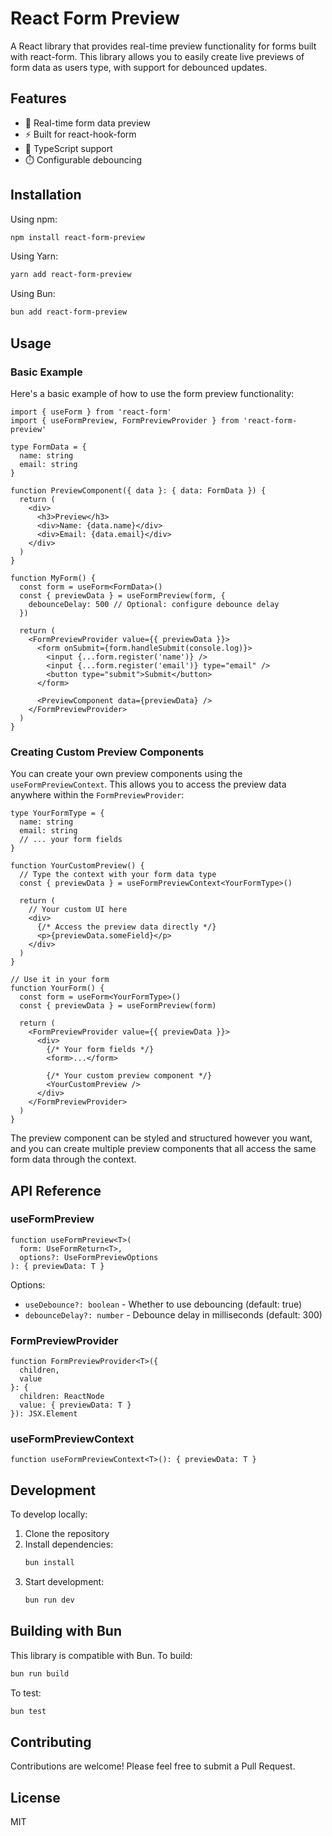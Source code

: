 # React Form Preview

A React library that provides real-time preview functionality for forms built with react-form. This library allows you to easily create live previews of form data as users type, with support for debounced updates.

## Features

- 🔄 Real-time form data preview
- ⚡ Built for react-hook-form
- 🎯 TypeScript support
- ⏱️ Configurable debouncing

## Installation

Using npm:
```bash
npm install react-form-preview
```

Using Yarn:
```bash
yarn add react-form-preview
```

Using Bun:
```bash
bun add react-form-preview
```

## Usage

### Basic Example

Here's a basic example of how to use the form preview functionality:

```tsx
import { useForm } from 'react-form'
import { useFormPreview, FormPreviewProvider } from 'react-form-preview'

type FormData = {
  name: string
  email: string
}

function PreviewComponent({ data }: { data: FormData }) {
  return (
    <div>
      <h3>Preview</h3>
      <div>Name: {data.name}</div>
      <div>Email: {data.email}</div>
    </div>
  )
}

function MyForm() {
  const form = useForm<FormData>()
  const { previewData } = useFormPreview(form, {
    debounceDelay: 500 // Optional: configure debounce delay
  })

  return (
    <FormPreviewProvider value={{ previewData }}>
      <form onSubmit={form.handleSubmit(console.log)}>
        <input {...form.register('name')} />
        <input {...form.register('email')} type="email" />
        <button type="submit">Submit</button>
      </form>
      
      <PreviewComponent data={previewData} />
    </FormPreviewProvider>
  )
}
```

### Creating Custom Preview Components

You can create your own preview components using the `useFormPreviewContext`. This allows you to access the preview data anywhere within the `FormPreviewProvider`:

```tsx
type YourFormType = {
  name: string
  email: string
  // ... your form fields
}

function YourCustomPreview() {
  // Type the context with your form data type
  const { previewData } = useFormPreviewContext<YourFormType>()

  return (
    // Your custom UI here
    <div>
      {/* Access the preview data directly */}
      <p>{previewData.someField}</p>
    </div>
  )
}

// Use it in your form
function YourForm() {
  const form = useForm<YourFormType>()
  const { previewData } = useFormPreview(form)

  return (
    <FormPreviewProvider value={{ previewData }}>
      <div>
        {/* Your form fields */}
        <form>...</form>
        
        {/* Your custom preview component */}
        <YourCustomPreview />
      </div>
    </FormPreviewProvider>
  )
}
```

The preview component can be styled and structured however you want, and you can create multiple preview components that all access the same form data through the context.

## API Reference

### useFormPreview

```tsx
function useFormPreview<T>(
  form: UseFormReturn<T>,
  options?: UseFormPreviewOptions
): { previewData: T }
```

Options:
- `useDebounce?: boolean` - Whether to use debouncing (default: true)
- `debounceDelay?: number` - Debounce delay in milliseconds (default: 300)

### FormPreviewProvider

```tsx
function FormPreviewProvider<T>({
  children,
  value
}: {
  children: ReactNode
  value: { previewData: T }
}): JSX.Element
```

### useFormPreviewContext

```tsx
function useFormPreviewContext<T>(): { previewData: T }
```

## Development

To develop locally:

1. Clone the repository
2. Install dependencies:
   ```bash
   bun install
   ```
3. Start development:
   ```bash
   bun run dev
   ```

## Building with Bun

This library is compatible with Bun. To build:

```bash
bun run build
```

To test:
```bash
bun test
```

## Contributing

Contributions are welcome! Please feel free to submit a Pull Request.

## License

MIT 